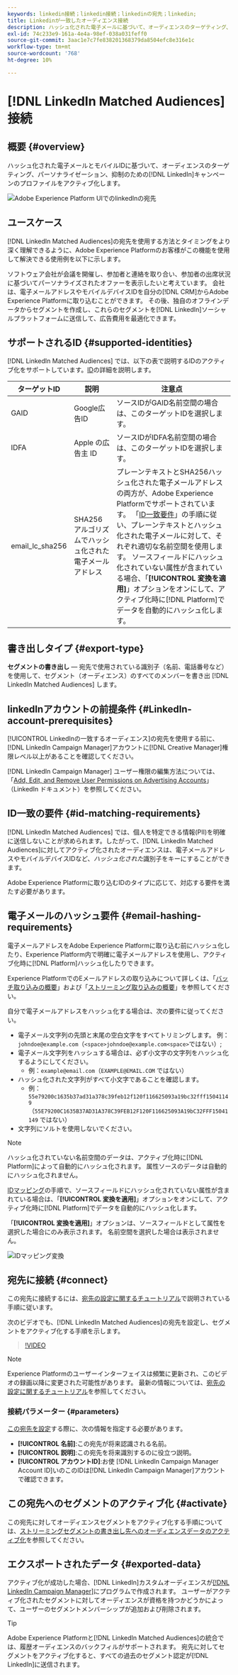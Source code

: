 ```yaml
---
keywords: linkedin接続；linkedin接続；linkedinの宛先；linkedin;
title: Linkedinが一致したオーディエンス接続
description: ハッシュ化された電子メールに基づいて、オーディエンスのターゲティング、パーソナライゼーションおよび抑制のためのLinkedInキャンペーンのプロファイルをアクティブ化します。
exl-id: 74c233e9-161a-4e4a-98ef-038a031feff0
source-git-commit: 3aac1e7c7fe838201368379da8504efc8e316e1c
workflow-type: tm+mt
source-wordcount: '768'
ht-degree: 10%

---
```


# [!DNL LinkedIn Matched Audiences] 接続

## 概要 {#overview}

ハッシュ化された電子メールとモバイルIDに基づいて、オーディエンスのターゲティング、パーソナライゼーション、抑制のための[!DNL LinkedIn]キャンペーンのプロファイルをアクティブ化します。

![Adobe Experience Platform UIでのlinkedInの宛先](../../assets/catalog/social/linkedin/catalog.png)

## ユースケース

[!DNL LinkedIn Matched Audiences]の宛先を使用する方法とタイミングをより深く理解できるように、Adobe Experience Platformのお客様がこの機能を使用して解決できる使用例を以下に示します。

ソフトウェア会社が会議を開催し、参加者と連絡を取り合い、参加者の出席状況に基づいてパーソナライズされたオファーを表示したいと考えています。 会社は、電子メールアドレスやモバイルデバイスIDを自分の[!DNL CRM]からAdobe Experience Platformに取り込むことができます。 その後、独自のオフラインデータからセグメントを作成し、これらのセグメントを[!DNL LinkedIn]ソーシャルプラットフォームに送信して、広告費用を最適化できます。

## サポートされるID {#supported-identities}

[!DNL LinkedIn Matched Audiences] では、以下の表で説明するIDのアクティブ化をサポートしています。[ID](/help/identity-service/namespaces.md)の詳細を説明します。

| ターゲットID | 説明 | 注意点 |
|---|---|---|
| GAID | Google広告ID | ソースIDがGAID名前空間の場合は、このターゲットIDを選択します。 |
| IDFA | Apple の広告主 ID | ソースIDがIDFA名前空間の場合は、このターゲットIDを選択します。 |
| email_lc_sha256 | SHA256アルゴリズムでハッシュ化された電子メールアドレス | プレーンテキストとSHA256ハッシュ化された電子メールアドレスの両方が、Adobe Experience Platformでサポートされています。 「[ID一致要件](#id-matching-requirements-id-matching-requirements)」の手順に従い、プレーンテキストとハッシュ化された電子メールに対して、それぞれ適切な名前空間を使用します。 ソースフィールドにハッシュ化されていない属性が含まれている場合、「**[!UICONTROL 変換を適用]**」オプションをオンにして、アクティブ化時に[!DNL Platform]でデータを自動的にハッシュ化します。 |


## 書き出しタイプ {#export-type}

**セグメントの書き出し**  — 宛先で使用されている識別子（名前、電話番号など）を使用して、セグメント（オーディエンス）のすべてのメンバーを書き出 [!DNL LinkedIn Matched Audiences] します。

## linkedInアカウントの前提条件 {#LinkedIn-account-prerequisites}

[!UICONTROL LinkedInの一致するオーディエンス]の宛先を使用する前に、[!DNL LinkedIn Campaign Manager]アカウントに[!DNL Creative Manager]権限レベル以上があることを確認してください。

[!DNL LinkedIn Campaign Manager] ユーザー権限の編集方法については、「[Add, Edit, and Remove User Permissions on Advertising Accounts](https://www.linkedin.com/help/lms/answer/5753)」（LinkedIn ドキュメント）を参照してください。

## ID一致の要件 {#id-matching-requirements}

[!DNL LinkedIn Matched Audiences] では、個人を特定できる情報(PII)を明確に送信しないことが求められます。したがって、[!DNL LinkedIn Matched Audiences]に対してアクティブ化されたオーディエンスは、電子メールアドレスやモバイルデバイスIDなど、*ハッシュ化された*&#x200B;識別子をキーにすることができます。

Adobe Experience Platformに取り込むIDのタイプに応じて、対応する要件を満たす必要があります。

## 電子メールのハッシュ要件 {#email-hashing-requirements}

電子メールアドレスをAdobe Experience Platformに取り込む前にハッシュ化したり、Experience Platform内で明確に電子メールアドレスを使用し、アクティブ化時に[!DNL Platform]ハッシュ化したりできます。

Experience PlatformでのEメールアドレスの取り込みについて詳しくは、「[バッチ取り込みの概要](/help/ingestion/batch-ingestion/overview.md)」および「[ストリーミング取り込みの概要](/help/ingestion/streaming-ingestion/overview.md)」を参照してください。

自分で電子メールアドレスをハッシュ化する場合は、次の要件に従ってください。

* 電子メール文字列の先頭と末尾の空白文字をすべてトリミングします。 例：`johndoe@example.com`（`<space>johndoe@example.com<space>`ではない）;
* 電子メール文字列をハッシュする場合は、必ず小文字の文字列をハッシュ化するようにしてください。
   * 例：`example@email.com`（`EXAMPLE@EMAIL.COM` ではない）
* ハッシュ化された文字列がすべて小文字であることを確認します。
   * 例：`55e79200c1635b37ad31a378c39feb12f120f116625093a19bc32fff15041149`（`55E79200C1635B37AD31A378C39FEB12F120F116625093A19bC32FFF15041149` ではない）
* 文字列にソルトを使用しないでください。

>[!NOTE]
>
>ハッシュ化されていない名前空間のデータは、アクティブ化時に[!DNL Platform]によって自動的にハッシュ化されます。
> 属性ソースのデータは自動的にハッシュ化されません。
> 
> [IDマッピング](../../ui/activate-segment-streaming-destinations.md#mapping)の手順で、ソースフィールドにハッシュ化されていない属性が含まれている場合は、「**[!UICONTROL 変換を適用]**」オプションをオンにして、アクティブ化時に[!DNL Platform]でデータを自動的にハッシュ化します。
> 
> 「**[!UICONTROL 変換を適用]**」オプションは、ソースフィールドとして属性を選択した場合にのみ表示されます。 名前空間を選択した場合は表示されません。

![IDマッピング変換](../../assets/ui/activate-destinations/identity-mapping-transformation.png)

## 宛先に接続 {#connect}

この宛先に接続するには、[宛先の設定に関するチュートリアル](../../ui/connect-destination.md)で説明されている手順に従います。

次のビデオでも、[!DNL LinkedIn Matched Audiences]の宛先を設定し、セグメントをアクティブ化する手順を示します。

>[!VIDEO](https://video.tv.adobe.com/v/332599/?quality=12&learn=on&captions=eng)

>[!NOTE]
>
>Experience Platformのユーザーインターフェイスは頻繁に更新され、このビデオの録画以降に変更された可能性があります。 最新の情報については、[宛先の設定に関するチュートリアル](../../ui/connect-destination.md)を参照してください。

### 接続パラメーター {#parameters}

[この宛先を設定](../../ui/connect-destination.md)する際に、次の情報を指定する必要があります。

* **[!UICONTROL 名前]**:この宛先が将来認識される名前。
* **[!UICONTROL 説明]**:この宛先を将来識別するのに役立つ説明。
* **[!UICONTROL アカウントID]**:お使 [!DNL LinkedIn Campaign Manager Account ID]いのこのIDは[!DNL LinkedIn Campaign Manager]アカウントで確認できます。

## この宛先へのセグメントのアクティブ化 {#activate}

この宛先に対してオーディエンスセグメントをアクティブ化する手順については、[ストリーミングセグメントの書き出し先へのオーディエンスデータのアクティブ化](../../ui/activate-segment-streaming-destinations.md)を参照してください。

## エクスポートされたデータ {#exported-data}

アクティブ化が成功した場合、[!DNL LinkedIn]カスタムオーディエンスが[[!DNL LinkedIn Campaign Manager]](https://www.linkedin.com/campaignmanager/login)にプログラムで作成されます。 ユーザーがアクティブ化されたセグメントに対してオーディエンスが資格を持つかどうかによって、ユーザーのセグメントメンバーシップが追加および削除されます。

>[!TIP]
>
>Adobe Experience Platformと[!DNL LinkedIn Matched Audiences]の統合では、履歴オーディエンスのバックフィルがサポートされます。 宛先に対してセグメントをアクティブ化すると、すべての過去のセグメント認定が[!DNL LinkedIn]に送信されます。
